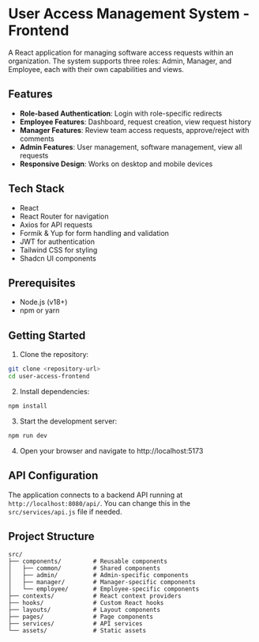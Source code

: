 # User Access Management System - Frontend

A React application for managing software access requests within an organization. The system supports three roles: Admin, Manager, and Employee, each with their own capabilities and views.

## Features

- **Role-based Authentication**: Login with role-specific redirects
- **Employee Features**: Dashboard, request creation, view request history
- **Manager Features**: Review team access requests, approve/reject with comments
- **Admin Features**: User management, software management, view all requests
- **Responsive Design**: Works on desktop and mobile devices

## Tech Stack

- React
- React Router for navigation
- Axios for API requests
- Formik & Yup for form handling and validation
- JWT for authentication
- Tailwind CSS for styling
- Shadcn UI components

## Prerequisites

- Node.js (v18+)
- npm or yarn

## Getting Started

1. Clone the repository:
```bash
git clone <repository-url>
cd user-access-frontend
```

2. Install dependencies:
```bash
npm install
```

3. Start the development server:
```bash
npm run dev
```

4. Open your browser and navigate to http://localhost:5173

## API Configuration

The application connects to a backend API running at `http://localhost:8080/api/`. You can change this in the `src/services/api.js` file if needed.

## Project Structure

```
src/
├── components/         # Reusable components
│   ├── common/         # Shared components
│   ├── admin/          # Admin-specific components
│   ├── manager/        # Manager-specific components
│   └── employee/       # Employee-specific components
├── contexts/           # React context providers
├── hooks/              # Custom React hooks
├── layouts/            # Layout components
├── pages/              # Page components
├── services/           # API services
└── assets/             # Static assets
```
